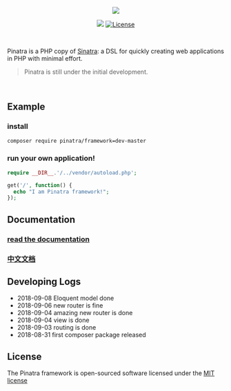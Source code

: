 <p align="center">
    <a href="https://github.com/Pinatra/Pinatra"><img src="https://github.com/Pinatra/Pinatra/blob/master/assets/Pinatra.jpg"></a>
</p>

<p align="center">
  <a href="https://travis-ci.org/Pinatra/Pinatra"><img src="https://travis-ci.org/Pinatra/Pinatra.svg?branch=master"></a>
  <a href="https://packagist.org/packages/pinatra/framework"><img src="https://poser.pugx.org/pinatra/framework/license.svg" alt="License"></a>
</p>

<br>

Pinatra is a PHP copy of [Sinatra](https://github.com/sinatra/sinatra): a DSL for quickly creating web applications in PHP with minimal effort.

> Pinatra is still under the initial development.

<br>

## Example

### install

```bash
composer require pinatra/framework=dev-master
```

### run your own application!

```php
require __DIR__.'/../vendor/autoload.php';

get('/', function() {
  echo "I am Pinatra framework!";
});
```

## Documentation

### [read the documentation](https://pinatra.github.io/)
### [中文文档](https://pinatra.github.io/zh/)

## Developing Logs

* 2018-09-08 Eloquent model done
* 2018-09-06 new router is fine
* 2018-09-04 amazing new router is done
* 2018-09-04 view is done
* 2018-09-03 routing is done
* 2018-08-31 first composer package released

## License

The Pinatra framework is open-sourced software licensed under the [MIT license](http://opensource.org/licenses/MIT)
